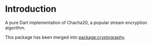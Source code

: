 # Introduction
A pure Dart implementation of Chacha20, a popular stream encryption algorithm.

This package has been merged into [package:cryptography](https://pub.dev/packages/cryptography).